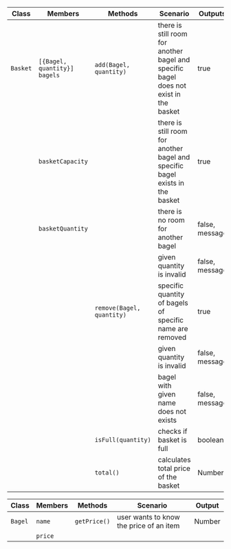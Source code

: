 
| Class    | Members                      | Methods                             | Scenario                                                                              | Outputs        |
|----------|------------------------------|-------------------------------------|---------------------------------------------------------------------------------------|----------------|
| `Basket` | `[{Bagel, quantity}] bagels` | `add(Bagel, quantity)`               | there is still room for another bagel and specific bagel does not exist in the basket | true           |
|          | `basketCapacity`             |                                     | there is still room for another bagel and specific bagel exists in the basket         | true           |
|          | `basketQuantity`             |                                     | there is no room for another bagel                                                    | false, message |
|          |                              |                                     | given quantity is invalid                                                             | false, message |
|          |                              | `remove(Bagel, quantity)`            | specific quantity of bagels of specific name are removed                              | true           |
|          |                              |                                     | given quantity is invalid                                                             | false, message |
|          |                              |                                     | bagel with given name does not exists                                                 | false, message |
|          |                              | `isFull(quantity)`                  | checks if basket is full                                                              | boolean        |
|          |                              | `total()`                           | calculates total price of the basket                                                  | Number         |

| Class    | Members  | Methods       | Scenario                                | Output |
|----------|----------|---------------|-----------------------------------------|--------|
| `Bagel`  | `name`   | `getPrice()`  | user wants to know the price of an item | Number |
|          | `price`  |               |                                         |        |
